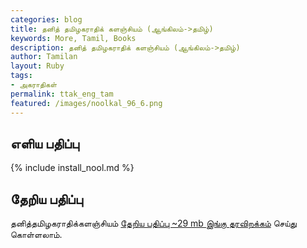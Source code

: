 ```yaml
---  
categories: blog  
title: தனித் தமிழகராதிக் களஞ்சியம் (ஆங்கிலம்->தமிழ்)
keywords: More, Tamil, Books  
description: தனித் தமிழகராதிக் களஞ்சியம் (ஆங்கிலம்->தமிழ்)
author: Tamilan  
layout: Ruby  
tags:     
- அகராதிகள்
permalink: ttak_eng_tam  
featured: /images/noolkal_96_6.png  
---  
```

## எளிய பதிப்பு

{% include install_nool.md %}  

## தேறிய பதிப்பு

தனித்தமிழகராதிக்களஞ்சியம் [தேறிய பதிப்பு ~29 mb இங்கு தரவிறக்கம்](https://drive.google.com/file/d/1oCChIkWIYDBUCuuiibVfDYCFln6AJ1Xb/view?usp=sharing) செய்து கொள்ளலாம்.
